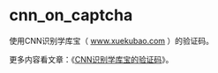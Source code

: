 # cnn_on_captcha
使用CNN识别学库宝（ www.xuekubao.com ）的验证码。

更多内容看文章：《[CNN识别学库宝的验证码](https://blog.csdn.net/bone_ace/article/details/80453755)》。
